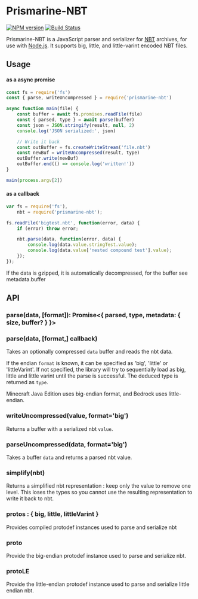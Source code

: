# Prismarine-NBT
[![NPM version](https://img.shields.io/npm/v/prismarine-nbt.svg)](http://npmjs.com/package/prismarine-nbt)
[![Build Status](https://github.com/PrismarineJS/prismarine-nbt/workflows/CI/badge.svg)](https://github.com/PrismarineJS/prismarine-nbt/actions?query=workflow%3A%22CI%22)

Prismarine-NBT is a JavaScript parser and serializer for [NBT](http://wiki.vg/NBT) archives, for use with [Node.js](http://nodejs.org/). It supports big, little, and little-varint encoded NBT files.


## Usage

#### as a async promise

```js
const fs = require('fs')
const { parse, writeUncompressed } = require('prismarine-nbt')

async function main(file) {
    const buffer = await fs.promises.readFile(file)
    const { parsed, type } = await parse(buffer)
    const json = JSON.stringify(result, null, 2)
    console.log('JSON serialized:', json)

    // Write it back 
    const outBuffer = fs.createWriteStream('file.nbt')
    const newBuf = writeUncompressed(result, type)
    outBuffer.write(newBuf)
    outBuffer.end(() => console.log('written!'))
}

main(process.argv[2])
```

#### as a callback

```js
var fs = require('fs'),
    nbt = require('prismarine-nbt');

fs.readFile('bigtest.nbt', function(error, data) {
    if (error) throw error;

    nbt.parse(data, function(error, data) {
        console.log(data.value.stringTest.value);
        console.log(data.value['nested compound test'].value);
    });
});
```

If the data is gzipped, it is automatically decompressed, for the buffer see metadata.buffer

## API

### parse(data, [format]): Promise<{ parsed, type, metadata: { size, buffer? } }>
### parse(data, [format,] callback)

Takes an optionally compressed `data` buffer and reads the nbt data.

If the endian `format` is known, it can be specified as 'big', 'little' or 'littleVarint'. If not specified, the library will
try to sequentially load as big, little and little varint until the parse is successful. The deduced type is returned as `type`.

Minecraft Java Edition uses big-endian format, and Bedrock uses little-endian.

### writeUncompressed(value, format='big')

Returns a buffer with a serialized nbt `value`. 

### parseUncompressed(data, format='big')

Takes a buffer `data` and returns a parsed nbt value.


### simplify(nbt)

Returns a simplified nbt representation : keep only the value to remove one level.
This loses the types so you cannot use the resulting representation to write it back to nbt.

### protos : { big, little, littleVarint }

Provides compiled protodef instances used to parse and serialize nbt

### proto

Provide the big-endian protodef instance used to parse and serialize nbt.

### protoLE

Provide the little-endian protodef instance used to parse and serialize little endian nbt.
